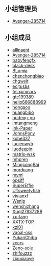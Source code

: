<!--
    小组组员列表

    按小组实际情况编辑模板即可，下面的例子仅供参考。

    可以在这里以 Markdown 的形式列出组员信息。可以是昵称，可以在后面附加组员希望添加的其它信息（限一行内）
    请注意，小组管理员 **必须** 提供 GitHub ID 以供外部联系
-->

## 小组管理员

- [Avenger-285714](https://github.com/Avenger-285714)

## 小组成员
- [allinaent](https://github.com/allinaent)
- [Avenger-285714](https://github.com/Avenger-285714)
- [babyfengfx](https://github.com/babyfengfx)
- [black-desk](https://github.com/black-desk)
- [BLumia](https://github.com/BLumia)
- [chenchongbiao](https://github.com/chenchongbiao)
- [chgwelt](https://github.com/chgwelt)
- [ecjtusbs](https://github.com/ecjtusbs)
- [felixonmars](https://github.com/felixonmars)
- [gtc199389](https://github.com/gtc199389)
- [hello666888999](https://github.com/hello666888999)
- [hongaoo](https://github.com/hongaoo)
- [huangbibo](https://github.com/huangbibo)
- [hudeng-go](https://github.com/hudeng-go)
- [imtangmeng](https://github.com/imtangmeng)
- [Ink-Paper](https://github.com/Ink-Paper)
- [JohnsPony](https://github.com/JohnsPony)
- [kobe337](https://github.com/kobe337)
- [lucienwyb](https://github.com/lucienwyb)
- [luodeepin](https://github.com/luodeepin)
- [matrix-wsk](https://github.com/matrix-wsk)
- [mhpren](https://github.com/mhpren)
- [MingcongBai](https://github.com/MingcongBai)
- [morduang](https://github.com/morduang)
- [myml](https://github.com/myml)
- [opsiff](https://github.com/opsiff)
- [SuperEffie](https://github.com/SuperEffie)
- [UTsweetyfish](https://github.com/UTsweetyfish)
- [vivianxf](https://github.com/vivianxf)
- [Wenlp](https://github.com/Wenlp)
- [wenshizhang](https://github.com/wenshizhang)
- [Xuqi27837288](https://github.com/Xuqi27837288)
- [xu-lang](https://github.com/xu-lang)
- [XXTX-TOP](https://github.com/XXTX-TOP)
- [xzl01](https://github.com/xzl01)
- [yaoal-oss](https://github.com/yaoal-oss)
- [YukariChiba](https://github.com/YukariChiba)
- [zccrs](https://github.com/zccrs)
- [Zeno-sole](https://github.com/Zeno-sole)
- [zhifouzzz](https://github.com/zhifouzzz)
- [zixuxiaoye](https://github.com/zixuxiaoye)
